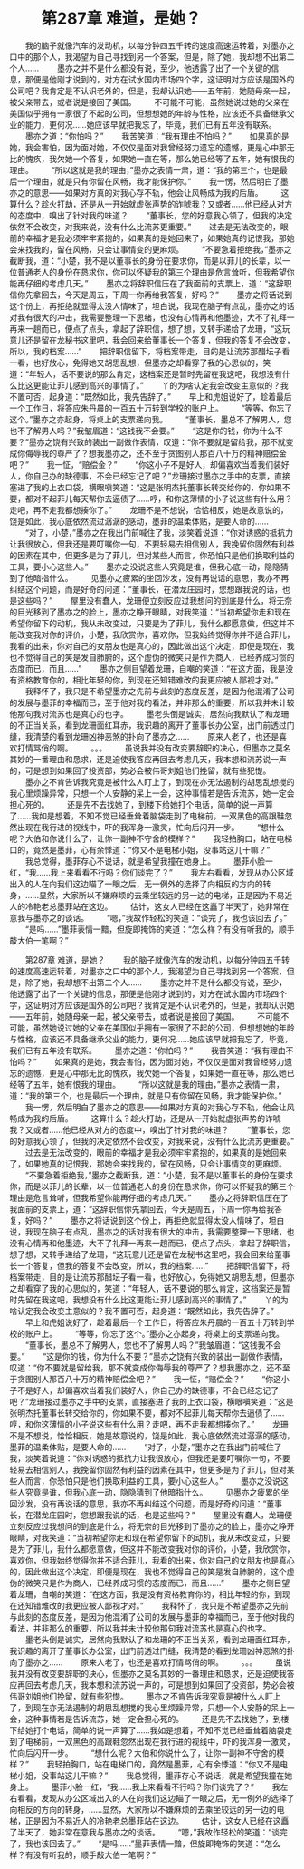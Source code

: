 # 　　第287章 难道，是她？
　　我的脑子就像汽车的发动机，以每分钟四五千转的速度高速运转着，对墨亦之口中的那个人，我渴望为自己寻找到另一个答案，但是，除了她，我却想不出第二个人……
　　墨亦之并不是什么都没有说，至少，他透露了出了一个关键的信息，那便是他刚才说到的，对方在试水国内市场四个字，这证明对方应该是国外的公司吧？我肯定是不认识老外的，但是，我却认识她——五年前，她随母亲一起，被父亲带去，或者说是接回了美国。
　　不可能不可能，虽然她说过她的父亲在美国似乎拥有一家很了不起的公司，但想想她的年龄与性格，应该还不具备继承父业的能力，更何况……她应该早就把我忘了，毕竟，我们已有五年没有联系。
　　墨亦之道：“你怕吗？”
　　我苦笑道：“我有理由不怕吗？”
　　如果真的是她，我会害怕，因为面对她，不仅仅是面对我曾经努力遗忘的遗憾，更是心中那无比的愧疚，我欠她一个答复，如果她一直在等，那么她已经等了五年，她有恨我的理由。
　　“所以这就是我的理由，”墨亦之表情一肃，道：“我的第三个，也是最后一个理由，就是只有你留在风畅，我才能保护你。”
　　我一愣，然后明白了墨亦之的意思——如果对方真的对我心存不轨，他会让风畅成为我的后盾。
　　这算什么？趁火打劫，还是从一开始就虚张声势的诈唬我？又或者……他已经从对方的态度中，嗅出了针对我的味道？
　　“董事长，您的好意我心领了，但我的决定依然不会改变，对我来说，没有什么比流苏更重要。”
　　过去是无法改变的，眼前的幸福才是我必须牢牢紧抱的，如果真的是她回来了，如果她真的记恨我，那她会来找我的，留在风畅，只会让事情变的更麻烦。
　　“不要急着拒绝我，”墨亦之截断我，道：“小楚，我不是以董事长的身份在要求你，而是以菲儿的长辈，以一位普通老人的身份在恳求你，你可以怀疑我的第三个理由是危言耸听，但我希望你能再仔细的考虑几天。”
　　墨亦之将辞职信压在了我面前的支票上，道：“这辞职信你先拿回去，今天是周五，下周一你再给我答复，好吗？”
　　墨亦之将话说到这个份上，再拒绝就显得太没人情味了，坦白说，我现在脑子有点乱，墨亦之的话对我有很大的冲击，我需要整理一下思绪，也没有心情再和他墨迹，大不了礼拜一再来一趟而已，便点了点头，拿起了辞职信，想了想，又转手递给了龙珊，“这玩意儿还是留在龙秘书这里吧，我会回来给董事长一个答复，但我的答复不会改变，所以，我的档案……”
　　把辞职信留下，将档案带走，目的是让流苏那醋坛子看一看，也好放心，免得她又胡思乱想，但墨亦之却看穿了我的心思似的，笑道：“年轻人，话不要说的那么肯定，这档案还是暂时先留在我这吧，我想没有什么比这更能让菲儿感到高兴的事情了。”
　　丫的为啥认定我会改变主意似的？我不置可否，起身道：“既然如此，我先告辞了。”
　　早上和虎姐说好了，趁着最后一个工作日，将答应朱丹晨的一百五十万转到学校的账户上。
　　“等等，你忘了这个。”墨亦之亦起身，将桌上的支票递向我。
　　“董事长，墨总不了解男人，您也不了解男人吗？”我皱眉道：“这钱我不会要。”
　　“这是你的钱，你为什么不要？”墨亦之饶有兴致的装出一副做作表情，叹道：“你不要就是留给我，那不就变成你侮辱我的尊严了？想我墨亦之，还不至于贪图别人那百八十万的精神赔偿金吧？”
　　我一怔，“赔偿金？”
　　“你这小子不是好人，却偏喜欢当着我们装好人，你自己办的缺德事，不会已经忘记了吧？”龙珊接过墨亦之手中的支票，直接塞进了我的上衣口袋，横眼嗔笑道：“这是张明杰托董事长转交给你的，你如果不要，都对不起菲儿每天帮你去逼债了……哼，和你这薄情的小子说这些有什么用？走吧，再不走我都想揍你了。”
　　龙珊不是不想说，恰恰相反，她是故意说的，饶是如此，我心底依然流过潺潺的感动，墨菲的温柔体贴，是要人命的……
　　“对了，小楚，”墨亦之在我出门前喊住了我，淡笑着说道：“你对诱惑的抵抗力让我很放心，但我还是要叮嘱你一句，不要轻易去相信别人，我挽留你固然有利益的因素在其中，但更多是为了菲儿，但对某些人而言，你恐怕只是他们换取利益的工具，要小心这些人。”
　　墨亦之没说这些人究竟是谁，但我心底一动，隐隐猜到了他暗指什么。
　　见墨亦之疲累的坐回沙发，没有再说话的意思，我亦不再纠结这个问题，而是好奇的问道：“董事长，在潜龙庄园时，您想跟我说的话，也是这些吗？”
　　屋里没有蠢人，龙珊便立刻反应过我想问的到底是什么，将无奈的目光移到了墨亦之的脸上，墨亦之睁开眼睛，对我笑道：“当初希望你走和现在希望你留下的动机，我从未改变过，只要是为了菲儿，我什么都愿意做，但这并不能改变我对你的评价，小楚，我欣赏你，喜欢你，但我始终觉得你并不适合菲儿，我看的出来，你对自己的女朋友也是真心的，因此做出这个决定，即便是现在，我也不觉得自己的笑是发自肺腑的，这个虚伪的微笑只是作为商人，已经养成习惯的态度而已，而且……”
　　墨亦之侧目望着龙珊，自嘲的笑道：“在这方面，我是没有资格教育你的，相比年轻的你，到现在还知错难改的我更应被人鄙视才对。”
　　我释怀了，我只是不希望墨亦之先前与此刻的态度反差，是因为他混淆了公司的发展与墨菲的幸福而已，至于他对我的看法，并非那么的重要，所以我并未计较他那句我对流苏也是真心的也字。
　　墨老头倒是诚实，居然向我默认了和龙珊的不正当关系，看到龙珊面红耳赤，我识趣的离开了董事长办公室，出门前透过门缝，我清楚的看到龙珊凶神恶煞的扑向了墨亦之……
　　原来人老了，也还是喜欢打情骂俏的啊。
　　。。。
　　虽说我并没有改变要辞职的决心，但墨亦之莫名其妙的一番理由和恳求，还是迫使我答应再回去考虑几天，我本想和流苏说一声的，可是想到如果回了投资部，势必会被伟哥刘姐他们挽留，就有些犯憷。
　　墨亦之不肯告诉我究竟是被什么人盯上了，到现在亦无法遏制的胡思乱想搅的我心里烦躁异常，只想一个人安静的呆上一会，这种事情若是告诉流苏，她一定会担心死的。
　　还是先不去找她了，到楼下给她打个电话，简单的说一声算了……我如是想着，不知不觉已经垂耸着脑袋走到了电梯前，一双黑色的高跟鞋忽然出现在我行进的视线中，吓的我浑身一激灵，忙向后闪开一步。
　　“想什么呢？大伯和你说什么了，让你一副神不守舍的模样？”
　　我轻拍胸口，站在电梯口的，竟然是墨菲，心有余悸道：“你又不是电梯小姐，没事站这儿干嘛？”
　　我总觉得，墨菲存心不说话，就是希望我撞在她身上。
　　墨菲小脸一红，“我……我上来看看不行吗？你们谈完了？”
　　我左右看看，发现从办公区域出入的人在向我们这边瞄了一眼之后，无一例外的选择了向相反的方向的转身，……显然，大家所以不嫌麻烦的去乘坐较远的另一边的电梯，正是因为不易近人的冷艳老总墨菲站在这边。
　　估计，这女人已经在这矗了半天了，她非常在意我与墨亦之的谈话。
　　“嗯，”我故作轻松的笑道：“谈完了，我也该回去了。”
　　“是吗……”墨菲表情一黯，但旋即掩饰的笑道：“怎么样？有没有听我的，顺手敲大伯一笔啊？”

　　第287章 难道，是她？
　　我的脑子就像汽车的发动机，以每分钟四五千转的速度高速运转着，对墨亦之口中的那个人，我渴望为自己寻找到另一个答案，但是，除了她，我却想不出第二个人……
　　墨亦之并不是什么都没有说，至少，他透露了出了一个关键的信息，那便是他刚才说到的，对方在试水国内市场四个字，这证明对方应该是国外的公司吧？我肯定是不认识老外的，但是，我却认识她——五年前，她随母亲一起，被父亲带去，或者说是接回了美国。
　　不可能不可能，虽然她说过她的父亲在美国似乎拥有一家很了不起的公司，但想想她的年龄与性格，应该还不具备继承父业的能力，更何况……她应该早就把我忘了，毕竟，我们已有五年没有联系。
　　墨亦之道：“你怕吗？”
　　我苦笑道：“我有理由不怕吗？”
　　如果真的是她，我会害怕，因为面对她，不仅仅是面对我曾经努力遗忘的遗憾，更是心中那无比的愧疚，我欠她一个答复，如果她一直在等，那么她已经等了五年，她有恨我的理由。
　　“所以这就是我的理由，”墨亦之表情一肃，道：“我的第三个，也是最后一个理由，就是只有你留在风畅，我才能保护你。”
　　我一愣，然后明白了墨亦之的意思——如果对方真的对我心存不轨，他会让风畅成为我的后盾。
　　这算什么？趁火打劫，还是从一开始就虚张声势的诈唬我？又或者……他已经从对方的态度中，嗅出了针对我的味道？
　　“董事长，您的好意我心领了，但我的决定依然不会改变，对我来说，没有什么比流苏更重要。”
　　过去是无法改变的，眼前的幸福才是我必须牢牢紧抱的，如果真的是她回来了，如果她真的记恨我，那她会来找我的，留在风畅，只会让事情变的更麻烦。
　　“不要急着拒绝我，”墨亦之截断我，道：“小楚，我不是以董事长的身份在要求你，而是以菲儿的长辈，以一位普通老人的身份在恳求你，你可以怀疑我的第三个理由是危言耸听，但我希望你能再仔细的考虑几天。”
　　墨亦之将辞职信压在了我面前的支票上，道：“这辞职信你先拿回去，今天是周五，下周一你再给我答复，好吗？”
　　墨亦之将话说到这个份上，再拒绝就显得太没人情味了，坦白说，我现在脑子有点乱，墨亦之的话对我有很大的冲击，我需要整理一下思绪，也没有心情再和他墨迹，大不了礼拜一再来一趟而已，便点了点头，拿起了辞职信，想了想，又转手递给了龙珊，“这玩意儿还是留在龙秘书这里吧，我会回来给董事长一个答复，但我的答复不会改变，所以，我的档案……”
　　把辞职信留下，将档案带走，目的是让流苏那醋坛子看一看，也好放心，免得她又胡思乱想，但墨亦之却看穿了我的心思似的，笑道：“年轻人，话不要说的那么肯定，这档案还是暂时先留在我这吧，我想没有什么比这更能让菲儿感到高兴的事情了。”
　　丫的为啥认定我会改变主意似的？我不置可否，起身道：“既然如此，我先告辞了。”
　　早上和虎姐说好了，趁着最后一个工作日，将答应朱丹晨的一百五十万转到学校的账户上。
　　“等等，你忘了这个。”墨亦之亦起身，将桌上的支票递向我。
　　“董事长，墨总不了解男人，您也不了解男人吗？”我皱眉道：“这钱我不会要。”
　　“这是你的钱，你为什么不要？”墨亦之饶有兴致的装出一副做作表情，叹道：“你不要就是留给我，那不就变成你侮辱我的尊严了？想我墨亦之，还不至于贪图别人那百八十万的精神赔偿金吧？”
　　我一怔，“赔偿金？”
　　“你这小子不是好人，却偏喜欢当着我们装好人，你自己办的缺德事，不会已经忘记了吧？”龙珊接过墨亦之手中的支票，直接塞进了我的上衣口袋，横眼嗔笑道：“这是张明杰托董事长转交给你的，你如果不要，都对不起菲儿每天帮你去逼债了……哼，和你这薄情的小子说这些有什么用？走吧，再不走我都想揍你了。”
　　龙珊不是不想说，恰恰相反，她是故意说的，饶是如此，我心底依然流过潺潺的感动，墨菲的温柔体贴，是要人命的……
　　“对了，小楚，”墨亦之在我出门前喊住了我，淡笑着说道：“你对诱惑的抵抗力让我很放心，但我还是要叮嘱你一句，不要轻易去相信别人，我挽留你固然有利益的因素在其中，但更多是为了菲儿，但对某些人而言，你恐怕只是他们换取利益的工具，要小心这些人。”
　　墨亦之没说这些人究竟是谁，但我心底一动，隐隐猜到了他暗指什么。
　　见墨亦之疲累的坐回沙发，没有再说话的意思，我亦不再纠结这个问题，而是好奇的问道：“董事长，在潜龙庄园时，您想跟我说的话，也是这些吗？”
　　屋里没有蠢人，龙珊便立刻反应过我想问的到底是什么，将无奈的目光移到了墨亦之的脸上，墨亦之睁开眼睛，对我笑道：“当初希望你走和现在希望你留下的动机，我从未改变过，只要是为了菲儿，我什么都愿意做，但这并不能改变我对你的评价，小楚，我欣赏你，喜欢你，但我始终觉得你并不适合菲儿，我看的出来，你对自己的女朋友也是真心的，因此做出这个决定，即便是现在，我也不觉得自己的笑是发自肺腑的，这个虚伪的微笑只是作为商人，已经养成习惯的态度而已，而且……”
　　墨亦之侧目望着龙珊，自嘲的笑道：“在这方面，我是没有资格教育你的，相比年轻的你，到现在还知错难改的我更应被人鄙视才对。”
　　我释怀了，我只是不希望墨亦之先前与此刻的态度反差，是因为他混淆了公司的发展与墨菲的幸福而已，至于他对我的看法，并非那么的重要，所以我并未计较他那句我对流苏也是真心的也字。
　　墨老头倒是诚实，居然向我默认了和龙珊的不正当关系，看到龙珊面红耳赤，我识趣的离开了董事长办公室，出门前透过门缝，我清楚的看到龙珊凶神恶煞的扑向了墨亦之……
　　原来人老了，也还是喜欢打情骂俏的啊。
　　。。。
　　虽说我并没有改变要辞职的决心，但墨亦之莫名其妙的一番理由和恳求，还是迫使我答应再回去考虑几天，我本想和流苏说一声的，可是想到如果回了投资部，势必会被伟哥刘姐他们挽留，就有些犯憷。
　　墨亦之不肯告诉我究竟是被什么人盯上了，到现在亦无法遏制的胡思乱想搅的我心里烦躁异常，只想一个人安静的呆上一会，这种事情若是告诉流苏，她一定会担心死的。
　　还是先不去找她了，到楼下给她打个电话，简单的说一声算了……我如是想着，不知不觉已经垂耸着脑袋走到了电梯前，一双黑色的高跟鞋忽然出现在我行进的视线中，吓的我浑身一激灵，忙向后闪开一步。
　　“想什么呢？大伯和你说什么了，让你一副神不守舍的模样？”
　　我轻拍胸口，站在电梯口的，竟然是墨菲，心有余悸道：“你又不是电梯小姐，没事站这儿干嘛？”
　　我总觉得，墨菲存心不说话，就是希望我撞在她身上。
　　墨菲小脸一红，“我……我上来看看不行吗？你们谈完了？”
　　我左右看看，发现从办公区域出入的人在向我们这边瞄了一眼之后，无一例外的选择了向相反的方向的转身，……显然，大家所以不嫌麻烦的去乘坐较远的另一边的电梯，正是因为不易近人的冷艳老总墨菲站在这边。
　　估计，这女人已经在这矗了半天了，她非常在意我与墨亦之的谈话。
　　“嗯，”我故作轻松的笑道：“谈完了，我也该回去了。”
　　“是吗……”墨菲表情一黯，但旋即掩饰的笑道：“怎么样？有没有听我的，顺手敲大伯一笔啊？”
